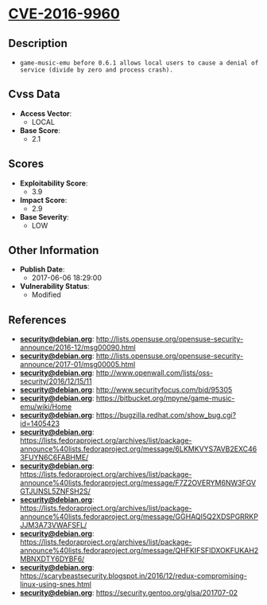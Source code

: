
# [CVE-2016-9960](http://lists.opensuse.org/opensuse-security-announce/2016-12/msg00090.html)

## Description

- `game-music-emu before 0.6.1 allows local users to cause a denial of service (divide by zero and process crash).`

## Cvss Data

- **Access Vector**:
  - LOCAL
- **Base Score**:
  - 2.1

## Scores

- **Exploitability Score**:
  - 3.9
- **Impact Score**:
  - 2.9
- **Base Severity**:
  - LOW

## Other Information

- **Publish Date**:
  - 2017-06-06 18:29:00
- **Vulnerability Status**:
  - Modified

## References

- **security@debian.org**: http://lists.opensuse.org/opensuse-security-announce/2016-12/msg00090.html
- **security@debian.org**: http://lists.opensuse.org/opensuse-security-announce/2017-01/msg00005.html
- **security@debian.org**: http://www.openwall.com/lists/oss-security/2016/12/15/11
- **security@debian.org**: http://www.securityfocus.com/bid/95305
- **security@debian.org**: https://bitbucket.org/mpyne/game-music-emu/wiki/Home
- **security@debian.org**: https://bugzilla.redhat.com/show_bug.cgi?id=1405423
- **security@debian.org**: https://lists.fedoraproject.org/archives/list/package-announce%40lists.fedoraproject.org/message/6LKMKVYS7AVB2EXC463FUYN6C6FABHME/
- **security@debian.org**: https://lists.fedoraproject.org/archives/list/package-announce%40lists.fedoraproject.org/message/F7Z2OVERYM6NW3FGVGTJUNSL5ZNFSH2S/
- **security@debian.org**: https://lists.fedoraproject.org/archives/list/package-announce%40lists.fedoraproject.org/message/GGHAQI5Q2XDSPGRRKPJJM3A73VWAFSFL/
- **security@debian.org**: https://lists.fedoraproject.org/archives/list/package-announce%40lists.fedoraproject.org/message/QHFKIFSFIDXOKFUKAH2MBNXDTY6DYBF6/
- **security@debian.org**: https://scarybeastsecurity.blogspot.in/2016/12/redux-compromising-linux-using-snes.html
- **security@debian.org**: https://security.gentoo.org/glsa/201707-02
